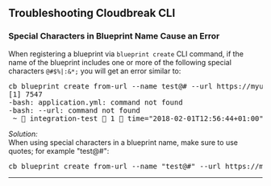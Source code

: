 ## Troubleshooting Cloudbreak CLI

### Special Characters in Blueprint Name Cause an Error  

When registering a blueprint via `blueprint create` CLI command, if the name of the blueprint includes one or more of the following special characters `@#$%|:&*;` you will get an error similar to:  

<pre>cb blueprint create from-url --name test@# --url https://myurl.com/myblueprint.bp  
[1] 7547
-bash: application.yml: command not found
-bash: --url: command not found
 ~  integration-test  1  time="2018-02-01T12:56:44+01:00" level="error" msg="the following parameters are missing: url\n"</pre> 
 
*Solution:*  
When using special characters in a blueprint name, make sure to use quotes; for example "test@#":  

<pre>cb blueprint create from-url --name "test@#" --url https://myurl.com/myblueprint.bp</pre>
 
____________________________



